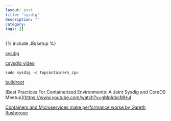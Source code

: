 ```yaml
---
layout: post
title: "sysdig"
description: ""
category: 
tags: []
---
```

{% include JB/setup %}



[sysdig](http://www.sysdig.org/)


[csysdig video](https://www.youtube.com/watch?v=UJ4wVrbP-Q8)


```
sudo sysdig -c topcontainers_cpu
```


[buildroot](http://buildroot.uclibc.org/)


[Best Practices For Containerized Environments: A Joint Sysdig and CoreOS Meetup](https://www.youtube.com/watch?v=gMpldbcMHuI


[Containers and Microservices make performance worse by Gareth Rushgrove](https://speakerdeck.com/garethr/containers-and-microservices-make-performance-worse)
